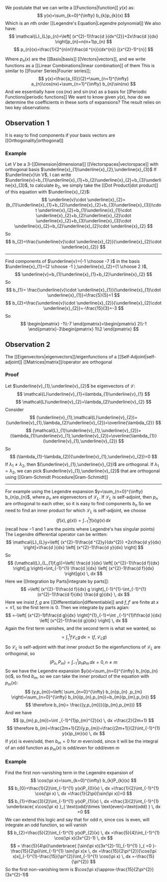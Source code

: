 We postulate that we can write a [[Functions|function]] $y(x)$ as:
$$
y(x)=\sum_{k=0}^{\infty} b_{k}p_{k}(x) 
$$
Which is an $n$th order [[Legendre's Equation|Legendre polynomial]]
We also have:
$$
\mathcal{L}_{L}p_{n}=\left[ (x^{2}-1)\frac{d }{dx^{2}}+2x\frac{d }{dx}   \right]p_{n}=n(n+1)p_{n}
$$
$$
 p_{n}(x)=\frac{1}{2^{n}n!}\frac{d ^{n}}{dx^{n}} [(x^{2}-1)^{n}]
$$

Where $p_{n}(x)$ are the [[Basis|basis]] [[Vectors|vectors]], and we write functions as a [[Linear Combinations|linear combination]] of them
This is similar to [[Fourier Series|Fourier series]];
$$
y(x)=\frac{a_{0}}{2}+\sum_{n=1}^{\infty} a_{n}\cos(nx)+\sum_{n=1}^{\infty} b_{n}\sin(nx)  
$$
And we essentially have $\cos(nx)$ and $\sin(nx)$ as a basis for [[Periodic Functions|periodic functions]]
We want to know given $y(x)$, how do we determine the coefficients in these sorts of expansions?
The result relies on two key observations:
## Observation $\hspace{0pt}1$
It is easy to find components if your basis vectors are [[Orthogonality|orthogonal]]
### Example
Let $V$ be a 3-[[Dimension|dimensional]] [[Vectorspaces|vectorspace]] with orthogonal basis $\underline{x}_{1}\underline{x}_{2},\underline{x}_{3}$
If $\underline{v}\in V$, I can write $\underline{v}=b_{1}\underline{x}_{1}+b_{2}\underline{x}_{2}+b_{3}\underline{x}_{3}$, to calculate $b_{2}$, we simply take the [[Dot Product|dot product]] of this equation with $\underline{x}_{2}$:
$$
\underline{v}\cdot \underline{x}_{2}=(b_{1}\underline{x}_{1}+b_{2}\underline{x}_{2}+b_{3}\underline{x}_{3})\cdot \underline{x}_{2}=b_{1}\underline{x}_{1}\cdot \underline{x}_{2}+b_{2}\underline{x}_{2}\cdot \underline{x}_{2}+b_{3}\underline{x}_{3}\cdot \underline{x}_{2}=b_{2}\underline{x}_{2}\cdot \underline{x}_{2}
$$
So
$$
b_{2}=\frac{\underline{v}\cdot \underline{x}_{2}}{\underline{x}_{2}\cdot \underline{x}_{2}}
$$
___
Find components of $\underline{v}={-1 \choose -7 }$ in the basis $\underline{x}_{1}={2 \choose -1 },\underline{x}_{2}={1 \choose 2 }$,
$$
\underline{v}=b_{1}\underline{x}_{1}+b_{2}\underline{x}_{2}
$$
So
$$
b_{1}= \frac{\underline{v}\cdot \underline{x}_{1}}{\underline{x}_{1}\cdot \underline{x}_{1}}=\frac{5}{5}=1
$$
$$
b_{2}=\frac{\underline{v}\cdot \underline{x}_{2}}{\underline{x}_{2}\cdot \underline{x}_{2}}=-\frac{15}{3}=-3
$$
So
$$
\begin{pmatrix}
-1\\-7
\end{pmatrix}=\begin{pmatrix}
2\\-1
\end{pmatrix}-3\begin{pmatrix}
1\\2
\end{pmatrix}
$$
## Observation 2
The [[Eigenvectors|eigenvectors]]/eigenfunctions of a [[Self-Adjoint|self-adjoint]] [[Matrices|matrix]]/operator are orthogonal
### Proof
Let $\underline{v}_{1},\underline{v}_{2}$ be eigenvectors of $\mathcal{L}$:
$$
\mathcal{L}\underline{v}_{1}=\lambda_{1}\underline{v}_{1}
$$
$$
\mathcal{L}\underline{v}_{2}=\lambda_{2}\underline{v}_{2}
$$
Consider
$$
(\underline{v}_{1},\mathcal{L}\underline{v}_{2})=(\underline{v}_{1},\lambda_{2}\underline{v}_{2})=\overline{\lambda_{2}}
$$
$$
(\mathcal{L}_{1}\underline{v}_{1},\underline{v}_{2})=(\lambda_{1}\underline{v}_{1},\underline{v}_{2})=\overline{\lambda_{1}}(\underline{v}_{1},\underline{v}_{2})
$$
So
$$
(\lambda_{1}-\lambda_{2})(\underline{v}_{1},\underline{v}_{2})=0
$$
If $\lambda_{1}\neq\lambda_{2}$, then $(\underline{v}_{1},\underline{v}_{2})$ are orthogonal. If $\lambda_{1}=\lambda_{2}$, we can pick $\underline{v}_{1},\underline{v}_{2}$ that are orthogonal using [[Gram-Schmidt Procedure|Gram-Schmidt]]
___
For example using the Legendre expansion $y=\sum_{n=0}^{\infty} b_{n}p_{n}$, where $p_{n}$ are eigenvectors of $\mathcal{L}_{L}$. If $\mathcal{L}_{L}$ is self-adjoint, then $p_{n}$ are orthogonal to each other, so it is easy to find components $b_{n}$
 So we need to find an inner product for which $\mathcal{L}_{L}$ is self-adjoint, we choose
 $$
(f(x),g(x))=\int _{-1}^{1}f(x)g(x) \, dx 
$$
(recall how $-1$ and $1$ are the points where Legendre's has singular points)
The Legendre differential operator can be written:
$$
\mathcal{L}_{L}y=\left[ (x^{2}-1)\frac{d ^{2}y}{dx^{2}} +2x\frac{d y}{dx}  \right]=\frac{d }{dx} \left[ (x^{2}-1)\frac{d y}{dx}  \right]
$$
So
$$
(\mathcal{L}_{L_{1}f,g})=\left( \frac{d }{dx} \left[ (x^{2}-1)\frac{d f}{dx}  \right],g \right)=\int_{-1}^{1} \frac{d }{dx} \left[ (x^{2}-1)\frac{d f}{dx}  \right]g(x) \, dx 
$$
Here we [[Integration by Parts|integrate by parts]]:
$$
=\left[ (x^{2}-1)\frac{d f}{dx} g \right]_{-1}^{1}-\int_{-1}^{1} (x^{2}-1)\frac{d f}{dx} \frac{d g}{dx}  \, dx 
$$
Here we insist $f,g$ are [[Differentiation|differentiable]] and $f,f'$ are finite at $x=\pm 1$, so the first term is $\hspace{0pt}0$. Then we integrate by parts agian:
$$
=-\left[ (x^{2}-1)f\frac{d g}{dx}  \right]^{1}_{-1}+\int _{-1}^{1}f\frac{d }{dx} \left[ (x^{2}-1)\frac{d g}{dx}  \right] \, dx 
$$
Again the first term vanishes, and the second term is what we wanted, so
$$
=\int_{_1}^{1} f\mathcal{L}_{L}g \, dx =(f,\mathcal{L}_{L}g)
$$
So $\mathcal{L}_{L}$ is self-adjoint with that inner product
So the eigenfunctions of $\mathcal{L}_{L}$ are orthogonal, so
$$
(P_{n},P_{m})=\int_{-1}^{1} p_{n}p_{m} \, dx =0,n\neq m
$$
So we have the Legendre expansion $y(x)=\sum_{n=0}^{\infty} b_{n}p_{n}(x)$, so find $b_{m}$, so we can take the inner product of the equation with $p_{m}(x)$:
$$
(y,p_{m})=\left( \sum_{n=0}^{\infty} b_{n}p_{n} ,p_{m} \right)=\sum_{n=0}^{\infty} b_{n}(p_{n},p_{m})=b_{m}(p_{m},p_{n})
$$
$$
\therefore  b_{m}= \frac{(y,p_{m})}{(p_{m},p_{m})}
$$
And we have
$$
(p_{m},p_{m})=\int _{-1}^{1}p_{m}^{2}(x) \, dx =\frac{2}{2m+1}
$$
$$
\therefore b_{m}=\frac{2m+1}{2}(y,p_{m})=\frac{(2m+1)}{2}\int_{-1}^{1} y(x)p_{m}(x) \, dx 
$$
If $y(x)$ is even/odd, then $b_{m}=0$ for $m$ even/odd, since it will be the integral of an odd function as $p_{m}(x)$ is odd/even for odd/even $m$
### Example
Find the first non-vanishing term in the Legendre expansion of
$$
\cos(\pi x)=\sum_{k=0}^{\infty} b_{k}P_{k}(x) 
$$
$$
b_{0}=\frac{1}{2}\int_{-1}^{1} y(x)P_{0}(x) \, dx =\frac{1}{2}\int_{-1}^{1} \cos(\pi x) \, dx =\frac{1}{2\pi}[\sin(\pi x)]=0
$$
$$
b_{1}=\frac{3}{2}\int_{-1}^{1} y(x)P_{1}(x) \, dx =\frac{3}{2}\int_{-1}^{1} \underbrace{ x\cos(\pi x) }_{ \text{odd}\times \text{even}=\text{odd} } \, dx =0
$$
We can extend this logic and say that for odd $n$, since $\cos$ is even, will integrate an odd function, so will vanish
$$
b_{2}=\frac{5}{2}\int_{-1}^{1} y(x)P_{2}(x) \, dx =\frac{5}{4}\int_{-1}^{1} \cos(\pi x)(3x^{2}-1) \, dx 
$$
$$
= \frac{5}{4\pi}\underbrace{ [\sin(\pi x)(3x^{2}-1)]_{-1}^{1} }_{ =0 }-\frac{15}{2\pi}\int_{-1}^{1} \sin(\pi x)x \, dx =\frac{15}{2\pi^{2}}[\cos(\pi x)x]_{-1}^{1}-\frac{15}{\pi^{2}}\int_{-1}^{1} \cos(\pi x) \, dx =-\frac{15}{\pi^{2}}
$$
So the first non-vanishing term is $\cos(\pi x)\approx-\frac{15}{2\pi^{2}}(3x^{2}-1)$ 